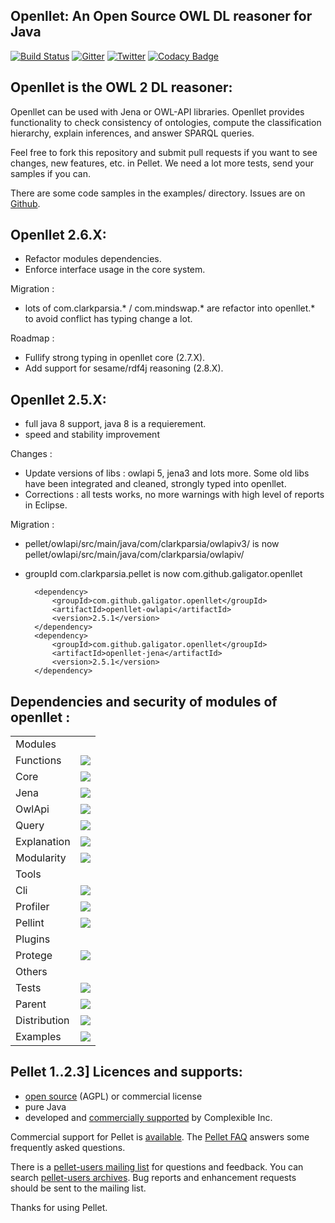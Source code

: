 Openllet: An Open Source OWL DL reasoner for Java
-----------------------------------------------

[![Build Status](https://api.travis-ci.org/Galigator/openllet.svg?branch=integration)](https://travis-ci.org/Galigator/openllet)
[![Gitter](https://badges.gitter.im/Join%20Chat.svg)](https://gitter.im/Galigator/pelletEvolution?utm_source=badge&utm_medium=badge&utm_campaign=pr-badge&utm_content=badge)
[![Twitter](https://img.shields.io/badge/twitter-openllet-blue.svg)](https://twitter.com/openllet)
[![Codacy Badge](https://api.codacy.com/project/badge/Grade/d1acfdbe2c194252a311e223cd94e64e)](https://www.codacy.com/app/sejourne_kevin/openllet?utm_source=github.com&amp;utm_medium=referral&amp;utm_content=Galigator/openllet&amp;utm_campaign=Badge_Grade)
<!--
[![codecov](https://codecov.io/gh/Galigator/openllet/branch/integration/graph/badge.svg)](https://codecov.io/gh/Galigator/openllet)
-->

Openllet is the OWL 2 DL reasoner: 
--------------------------------


Openllet can be used with Jena or OWL-API libraries. Openllet provides functionality to check consistency of ontologies, compute the classification hierarchy, 
explain inferences, and answer SPARQL queries.

Feel free to fork this repository and submit pull requests if you want to see changes, new features, etc. in Pellet.
We need a lot more tests, send your samples if you can.

There are some  code samples in the examples/ directory.
Issues are on [Github](http://github.com/galigator/openllet/issues).

Openllet 2.6.X:
-----------

* Refactor modules dependencies.
* Enforce interface usage in the core system.

Migration :
* lots of com.clarkparsia.* / com.mindswap.* are refactor into openllet.* to avoid conflict has typing change a lot.

Roadmap :
* Fullify strong typing in openllet core (2.7.X).
* Add support for sesame/rdf4j reasoning (2.8.X).

Openllet 2.5.X:
-----------

* full java 8 support, java 8 is a requierement.
* speed and stability improvement

Changes :
* Update versions of libs : owlapi 5, jena3 and lots more. Some old libs have been integrated and cleaned, strongly typed into openllet.
* Corrections : all tests works, no more warnings with high level of reports in Eclipse.

Migration :
* pellet/owlapi/src/main/java/com/clarkparsia/owlapiv3/ is now  pellet/owlapi/src/main/java/com/clarkparsia/owlapiv/
* groupId   com.clarkparsia.pellet   is now   com.github.galigator.openllet

		<dependency>
			<groupId>com.github.galigator.openllet</groupId>
			<artifactId>openllet-owlapi</artifactId>
			<version>2.5.1</version>
		</dependency>
		<dependency>
			<groupId>com.github.galigator.openllet</groupId>
			<artifactId>openllet-jena</artifactId>
			<version>2.5.1</version>
		</dependency>

Dependencies and security of modules of openllet : 
--------------------------------------------------

<table>
<tr><td>Modules</td><td></td></tr>
<tr><td>Functions</td><td>
    <a href="https://www.versioneye.com/user/projects/577054ea67189400364490f2"><img src="https://www.versioneye.com/user/projects/577054ea67189400364490f2/badge.svg?style=flat"/></a>
</td></tr>

<tr><td>Core</td><td>
<a href="https://www.versioneye.com/user/projects/577054e06718940052ba8db8"><img src="https://www.versioneye.com/user/projects/577054e06718940052ba8db8/badge.svg?style=flat"/></a>
</td></tr>

<tr><td>Jena</td><td>
<a href="https://www.versioneye.com/user/projects/577054e467189400364490e3"><img src="https://www.versioneye.com/user/projects/577054e467189400364490e3/badge.svg?style=flat"/></a>
</td></tr>

<tr><td>OwlApi</td><td>
<a href="https://www.versioneye.com/user/projects/577054e86718940052ba8dbf"><img src="https://www.versioneye.com/user/projects/577054e86718940052ba8dbf/badge.svg?style=flat"/></a>
</td></tr>

<tr><td>Query</td><td>
<a href="https://www.versioneye.com/user/projects/577054e9671894004e1a91f3"><img src="https://www.versioneye.com/user/projects/577054e9671894004e1a91f3/badge.svg?style=flat"/></a>
</td></tr>

<tr><td>Explanation</td><td>
<a href="https://www.versioneye.com/user/projects/577054e3671894004e1a91ee"><img src="https://www.versioneye.com/user/projects/577054e3671894004e1a91ee/badge.svg?style=flat"/></a>
</td></tr>

<tr><td>Modularity</td><td>
<a href="https://www.versioneye.com/user/projects/577054e6671894004fedd441"><img src="https://www.versioneye.com/user/projects/577054e6671894004fedd441/badge.svg?style=flat"/></a>
</td></tr>

<tr><td>Tools</td><td></td></tr>
<tr><td>Cli</td><td>
<a href="https://www.versioneye.com/user/projects/577054ee671894004e1a91f9"><img src="https://www.versioneye.com/user/projects/577054ee671894004e1a91f9/badge.svg?style=flat"/></a>
</td></tr>

<tr><td>Profiler</td><td>
<a href="https://www.versioneye.com/user/projects/577054f1671894004fedd493"><img src="https://www.versioneye.com/user/projects/577054f1671894004fedd493/badge.svg?style=flat"/></a>
</td></tr>

<tr><td>Pellint</td><td>
<a href="https://www.versioneye.com/user/projects/577054f167189400364490fb"><img src="https://www.versioneye.com/user/projects/577054f167189400364490fb/badge.svg?style=flat"/></a>
</td></tr>

<tr><td>Plugins</td><td></td></tr>
<tr><td>Protege</td><td>
<a href="https://www.versioneye.com/user/projects/577055026718940052ba8dd9"><img src="https://www.versioneye.com/user/projects/577055026718940052ba8dd9/badge.svg?style=flat"/></a>
</td></tr>

<tr><td>Others</td><td></td></tr>
<tr><td>Tests</td><td>
<a href="https://www.versioneye.com/user/projects/577054ed6718940052ba8dc7"><img src="https://www.versioneye.com/user/projects/577054ed6718940052ba8dc7/badge.svg?style=flat"/></a>
</td></tr>

<tr><td>Parent</td><td>
<a href="https://www.versioneye.com/user/projects/577054ec671894004fedd445"><img src="https://www.versioneye.com/user/projects/577054ec671894004fedd445/badge.svg?style=flat"/></a>
</td></tr>

<tr><td>Distribution</td><td>
<a href="https://www.versioneye.com/user/projects/57705509671894004e1a9204"><img src="https://www.versioneye.com/user/projects/57705509671894004e1a9204/badge.svg?style=flat"/></a>
</td></tr>

<tr><td>Examples</td><td>
<a href="https://www.versioneye.com/user/projects/577054d1671894004fedd438"><img src="https://www.versioneye.com/user/projects/577054d1671894004fedd438/badge.svg?style=flat"/></a>
</td></tr>



</table>

Pellet 1..2.3] Licences and supports: 
-------------------------------------
 
* [open source](https://github.com/complexible/pellet/blob/master/LICENSE.txt) (AGPL) or commercial license
* pure Java
* developed and [commercially supported](http://complexible.com/) by Complexible Inc. 

Commercial support for Pellet is [available](http://complexible.com/). 
The [Pellet FAQ](http://clarkparsia.com/pellet/faq) answers some frequently asked questions.

There is a [pellet-users mailing list](https://groups.google.com/forum/?fromgroups#!forum/pellet-users) for questions and feedback.
You can search [pellet-users archives](http://news.gmane.org/gmane.comp.web.pellet.user).
Bug reports and enhancement requests should be sent to the mailing list. 

Thanks for using Pellet.
